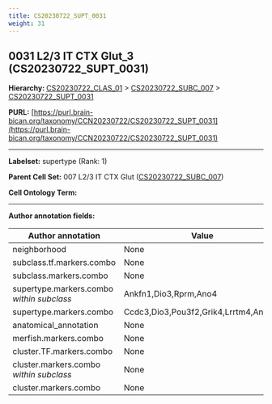 ```yaml
---
title: CS20230722_SUPT_0031
weight: 31
---
```

## 0031 L2/3 IT CTX Glut_3 (CS20230722_SUPT_0031)
<b>Hierarchy: </b>
[CS20230722_CLAS_01](../CS20230722_CLAS_01) >
[CS20230722_SUBC_007](../CS20230722_SUBC_007) >
[CS20230722_SUPT_0031](../CS20230722_SUPT_0031)

**PURL:** [https://purl.brain-bican.org/taxonomy/CCN20230722/CS20230722_SUPT_0031](https://purl.brain-bican.org/taxonomy/CCN20230722/CS20230722_SUPT_0031)

---


**Labelset:** supertype (Rank: 1)

**Parent Cell Set:** 007 L2/3 IT CTX Glut ([CS20230722_SUBC_007](../CS20230722_SUBC_007))



**Cell Ontology Term:** 

[MARKER GENES.]: #


---

[TRANSFERRED ANNOTATIONS.]: #


[AUTHOR ANNOTATION FIELDS.]: #


**Author annotation fields:**

| Author annotation | Value |
|-------------------|-------|
|neighborhood|None|
|subclass.tf.markers.combo|None|
|subclass.markers.combo|None|
|supertype.markers.combo _within subclass_|Ankfn1,Dio3,Rprm,Ano4|
|supertype.markers.combo|Ccdc3,Dio3,Pou3f2,Grik4,Lrrtm4,Ankfn1|
|anatomical_annotation|None|
|merfish.markers.combo|None|
|cluster.TF.markers.combo|None|
|cluster.markers.combo _within subclass_|None|
|cluster.markers.combo|None|

